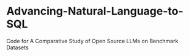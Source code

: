 # Advancing-Natural-Language-to-SQL
Code for A Comparative Study of Open Source LLMs on Benchmark Datasets
